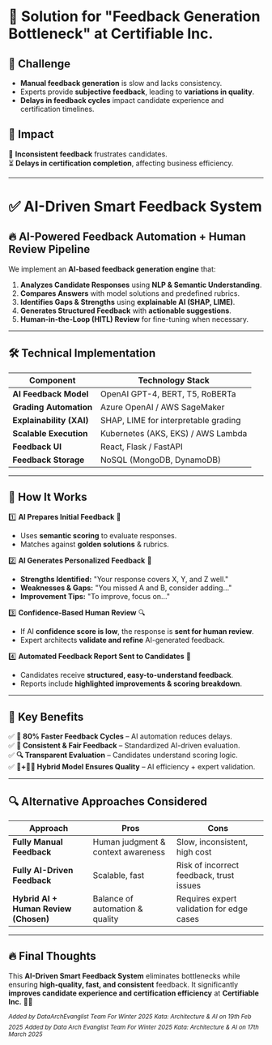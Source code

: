 # 🚀 Solution for "Feedback Generation Bottleneck" at Certifiable Inc.

## 🔹 Challenge
- **Manual feedback generation** is slow and lacks consistency.
- Experts provide **subjective feedback**, leading to **variations in quality**.
- **Delays in feedback cycles** impact candidate experience and certification timelines.

## 🔹 Impact
🚨 **Inconsistent feedback** frustrates candidates.  
⏳ **Delays in certification completion**, affecting business efficiency.

---

# ✅ AI-Driven Smart Feedback System
## 🔥 AI-Powered Feedback Automation + Human Review Pipeline
We implement an **AI-based feedback generation engine** that:
1. **Analyzes Candidate Responses** using **NLP & Semantic Understanding**.
2. **Compares Answers** with model solutions and predefined rubrics.
3. **Identifies Gaps & Strengths** using **explainable AI (SHAP, LIME)**.
4. **Generates Structured Feedback** with **actionable suggestions**.
5. **Human-in-the-Loop (HITL) Review** for fine-tuning when necessary.

---

## 🛠 Technical Implementation
| **Component**       | **Technology Stack** |
|---------------------|---------------------|
| **AI Feedback Model** | OpenAI GPT-4, BERT, T5, RoBERTa |
| **Grading Automation** | Azure OpenAI / AWS SageMaker |
| **Explainability (XAI)** | SHAP, LIME for interpretable grading |
| **Scalable Execution** | Kubernetes (AKS, EKS) / AWS Lambda |
| **Feedback UI** | React, Flask / FastAPI |
| **Feedback Storage** | NoSQL (MongoDB, DynamoDB) |

---

## 🚀 How It Works
1️⃣ **AI Prepares Initial Feedback** 🧠
- Uses **semantic scoring** to evaluate responses.
- Matches against **golden solutions** & rubrics.

2️⃣ **AI Generates Personalized Feedback** 📝
- **Strengths Identified:** "Your response covers X, Y, and Z well."
- **Weaknesses & Gaps:** "You missed A and B, consider adding…"
- **Improvement Tips:** "To improve, focus on…"

3️⃣ **Confidence-Based Human Review** 🔍
- If AI **confidence score is low**, the response is **sent for human review**.
- Expert architects **validate and refine** AI-generated feedback.

4️⃣ **Automated Feedback Report Sent to Candidates** 📩
- Candidates receive **structured, easy-to-understand feedback**.
- Reports include **highlighted improvements & scoring breakdown**.

---

## 🎯 Key Benefits
✅ **🚀 80% Faster Feedback Cycles** – AI automation reduces delays.  
✅ **🔄 Consistent & Fair Feedback** – Standardized AI-driven evaluation.  
✅ **🔍 Transparent Evaluation** – Candidates understand scoring logic.  
✅ **🤖+👨‍💻 Hybrid Model Ensures Quality** – AI efficiency + expert validation.

---

## 🔍 Alternative Approaches Considered
| Approach | Pros | Cons |
|----------|------|------|
| **Fully Manual Feedback** | Human judgment & context awareness | Slow, inconsistent, high cost |
| **Fully AI-Driven Feedback** | Scalable, fast | Risk of incorrect feedback, trust issues |
| **Hybrid AI + Human Review (Chosen)** | Balance of automation & quality | Requires expert validation for edge cases |

---

## 🔥 Final Thoughts
This **AI-Driven Smart Feedback System** eliminates bottlenecks while ensuring **high-quality, fast, and consistent** feedback. It significantly **improves candidate experience and certification efficiency** at **Certifiable Inc.** 🚀🎯

<sub>*Added by DataArchEvanglist Team For Winter 2025 Kata: Architecture & AI on 19th Feb 2025*</sub>
<sub>*Added by Data Arch Evanglist Team For Winter 2025 Kata: Architecture & AI on 17th March 2025*</sub>